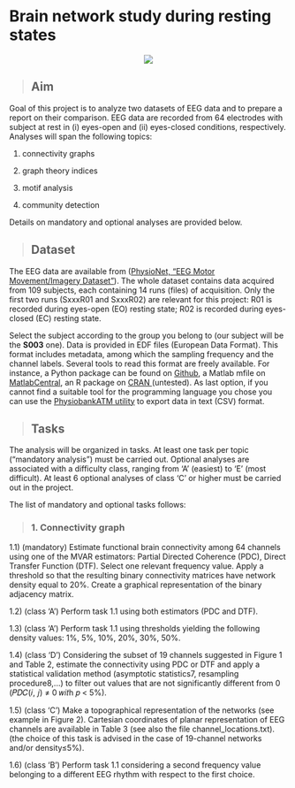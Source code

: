 # Brain network study during resting states


<div align = "center"><img src="https://i2.wp.com/neurosciencenews.com/files/2017/11/mind-consciouness-neurosciencenews.jpg?fit=1400%2C933&ssl=1"></div>





>## Aim


Goal of this project is to analyze two datasets of EEG data and to prepare a report on their comparison.
EEG data are recorded from 64 electrodes with subject at rest in (i) eyes-open and (ii) eyes-closed conditions, respectively.
Analyses will span the following topics:

1) connectivity graphs

2) graph theory indices

3) motif analysis

4) community detection


Details on mandatory and optional analyses are provided below.


>## Dataset

The EEG data are available from (<a href="https://physionet.org/content/eegmmidb/1.0.0/">PhysioNet, “EEG Motor Movement/Imagery Dataset”</a>). The whole dataset contains data acquired from 109 subjects, each containing 14 runs (files) of acquisition. Only the first two runs (SxxxR01 and SxxxR02) are relevant for this project: R01 is recorded during eyes-open (EO) resting state; R02 is recorded during eyes-closed (EC) resting state.


Select the subject according to the group you belong to (our subject will be the <b>S003</b> one). 
Data is provided in EDF files (European Data Format). This format includes metadata, among which the sampling frequency and the channel labels. Several tools to read this format are freely available. For instance, a Python package can be found on <a href="https://github.com/holgern/pyedflib/blob/master/demo/readEDFFile.py">Github</a>, a Matlab mfile on <a href="https://it.mathworks.com/matlabcentral/fileexchange/31900-edfread">MatlabCentral</a>, an R package on <a href="https://cran.r-project.org/web/packages/edfReader/">CRAN </a>(untested). As last option, if you cannot find a suitable tool for the programming language you chose you can use the <a href ="https://archive.physionet.org/cgi-bin/atm/ATM">PhysiobankATM utility</a> to export data in text (CSV) format.


>## Tasks


The analysis will be organized in tasks. At least one task per topic (“mandatory analysis”) must be carried out. Optional analyses are associated with a difficulty class, ranging from ‘A’ (easiest) to ‘E’ (most difficult). At least 6 optional analyses of class ‘C’ or higher must be carried out in the project.

The list of mandatory and optional tasks follows:


>### 1. Connectivity graph

1.1) (mandatory) Estimate functional brain connectivity among 64 channels using one of the MVAR estimators: Partial Directed Coherence (PDC), Direct Transfer Function (DTF). Select one relevant frequency value. Apply a threshold so that the resulting binary connectivity matrices have network density equal to 20%. Create a graphical representation of the binary adjacency matrix.

1.2) (class ‘A’) Perform task 1.1 using both estimators (PDC and DTF).

1.3) (class ‘A’) Perform task 1.1 using thresholds yielding the following density values: 1%, 5%,
10%, 20%, 30%, 50%.

1.4) (class ‘D’) Considering the subset of 19 channels suggested in Figure 1 and Table 2, estimate
the connectivity using PDC or DTF and apply a statistical validation method (asymptotic statistics7, resampling procedure8,...) to filter out values that are not significantly different from 0 (𝑃𝐷𝐶(𝑖, 𝑗) ≠ 0 𝑤𝑖𝑡h 𝑝 < 5%).

1.5) (class ‘C’) Make a topographical representation of the networks (see example in Figure 2). Cartesian coordinates of planar representation of EEG channels are available in Table 3 (see
also the file channel_locations.txt). (the choice of this task is advised in the case of 19-channel networks and/or density≤5%).

1.6) (class ‘B’) Perform task 1.1 considering a second frequency value belonging to a different EEG rhythm with respect to the first choice.
